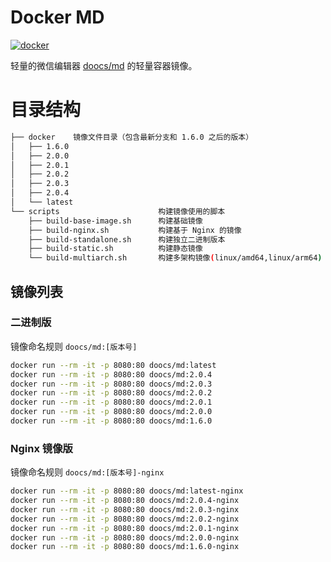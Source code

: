 # Docker MD

[![docker](https://img.shields.io/badge/docker-latest-42cc23?style=flat-square&labelColor=564341)](https://hub.docker.com/r/doocs/md)

轻量的微信编辑器 [doocs/md](https://github.com/doocs/md) 的轻量容器镜像。

# 目录结构

```bash
├── docker    镜像文件目录（包含最新分支和 1.6.0 之后的版本）
│   ├── 1.6.0
│   ├── 2.0.0
│   ├── 2.0.1
│   ├── 2.0.2
│   ├── 2.0.3
│   ├── 2.0.4
│   └── latest
└── scripts                      构建镜像使用的脚本
    ├── build-base-image.sh      构建基础镜像
    ├── build-nginx.sh           构建基于 Nginx 的镜像
    ├── build-standalone.sh      构建独立二进制版本
    ├── build-static.sh          构建静态镜像
    └── build-multiarch.sh       构建多架构镜像(linux/amd64,linux/arm64)
```

## 镜像列表

### 二进制版

镜像命名规则 `doocs/md:[版本号]`

```bash
docker run --rm -it -p 8080:80 doocs/md:latest
docker run --rm -it -p 8080:80 doocs/md:2.0.4
docker run --rm -it -p 8080:80 doocs/md:2.0.3
docker run --rm -it -p 8080:80 doocs/md:2.0.2
docker run --rm -it -p 8080:80 doocs/md:2.0.1
docker run --rm -it -p 8080:80 doocs/md:2.0.0
docker run --rm -it -p 8080:80 doocs/md:1.6.0
```

### Nginx 镜像版

镜像命名规则 `doocs/md:[版本号]-nginx`

```bash
docker run --rm -it -p 8080:80 doocs/md:latest-nginx
docker run --rm -it -p 8080:80 doocs/md:2.0.4-nginx
docker run --rm -it -p 8080:80 doocs/md:2.0.3-nginx
docker run --rm -it -p 8080:80 doocs/md:2.0.2-nginx
docker run --rm -it -p 8080:80 doocs/md:2.0.1-nginx
docker run --rm -it -p 8080:80 doocs/md:2.0.0-nginx
docker run --rm -it -p 8080:80 doocs/md:1.6.0-nginx
```
